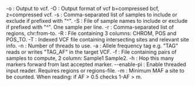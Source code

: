 -o : Output to vcf.
-O : Output format of vcf b=compressed bcf, z=compressed vcf.
-s : Comma-separated list of samples to include or exclude if prefixed with "^".
-S : File of sample names to include or exclude if prefixed with "^". One sample per line.
-r : Comma-separated list of regions, chr:from-to.
-R : File containing 3 columns: CHROM, POS and POS_TO. 
-T : Indexed VCF file containing intersecting sites and relevant site info. 
-n : Number of threads to use. 
-a : Allele frequency tag e.g. "TAG" reads or writes "TAG_AF" in the target VCF. 
-f : File containing pairs of samples to compute, 2 column: Sample1 Sample2. 
-h : Hop this many markers forward from last accepted marker. 
--enable-pi : Enable threaded input reader. Requires regions or regions-file. 
-m : Minimum MAF a site to be counted. When reading: if AF > 0.5 checks 1-AF > m. 
